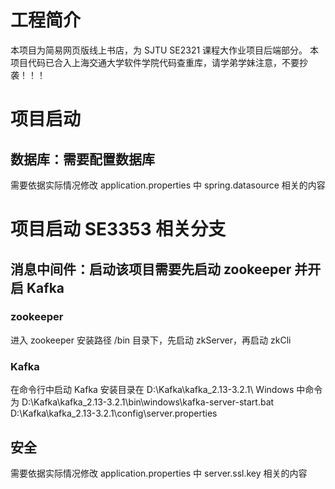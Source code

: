 # 工程简介

本项目为简易网页版线上书店，为 SJTU SE2321 课程大作业项目后端部分。
本项目代码已合入上海交通大学软件学院代码查重库，请学弟学妹注意，不要抄袭！！！

# 项目启动
## 数据库：需要配置数据库
需要依据实际情况修改 application.properties 中 spring.datasource 相关的内容

# 项目启动 SE3353 相关分支
## 消息中间件：启动该项目需要先启动 zookeeper 并开启 Kafka
### zookeeper
进入 zookeeper 安装路径 /bin 目录下，先启动 zkServer，再启动 zkCli
### Kafka
在命令行中启动 Kafka
安装目录在 D:\Kafka\kafka_2.13-3.2.1\ Windows 中命令为
D:\Kafka\kafka_2.13-3.2.1\bin\windows\kafka-server-start.bat D:\Kafka\kafka_2.13-3.2.1\config\server.properties
## 安全
需要依据实际情况修改 application.properties 中 server.ssl.key 相关的内容

